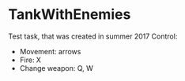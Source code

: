 # TankWithEnemies
Test task, that was created in summer 2017
Control:
- Movement: arrows
- Fire: X
- Change weapon: Q, W
